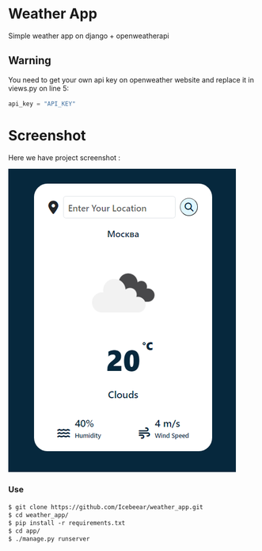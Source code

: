 # Weather App

Simple weather app on django + openweatherapi

## Warning
You need to get your own api key on openweather website and replace it in views.py on line 5:

```python
api_key = "API_KEY"
```


# Screenshot
Here we have project screenshot :

![screenshot](screenshot.png)

### Use
```
$ git clone https://github.com/Icebeear/weather_app.git
$ cd weather_app/
$ pip install -r requirements.txt
$ cd app/
$ ./manage.py runserver
```
